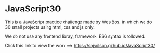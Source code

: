 # JavaScript30

This is a JavaScript practice challenge made by Wes Bos. In which we do 30 small projects using html, css and js only.

We do not use any frontend libray, framework. ES6 syntax is followed.

Click this link to view the work ==> https://snjwilson.github.io/JavaScript30/

